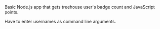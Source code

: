 Basic Node.js app that gets treehouse user's badge count and JavaScript points.

Have to enter usernames as command line arguments.
